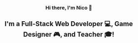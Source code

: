 <h3 align="center">
Hi there, I'm Nico 👋
</h3>

<h2 align="center">
I'm a Full-Stack Web Developer 💻, Game Designer 🎮, and Teacher 🎓!
</h2> 


<!--
**NicholasLepage/NicholasLepage** is a ✨ _special_ ✨ repository because its `README.md` (this file) appears on your GitHub profile.

Here are some ideas to get you started:

- 🔭 I’m currently working on ...
- 🌱 I’m currently learning ...
- 👯 I’m looking to collaborate on ...
- 🤔 I’m looking for help with ...
- 💬 Ask me about ...
- 📫 How to reach me: ...
- 😄 Pronouns: ...
- ⚡ Fun fact: ...
-->
